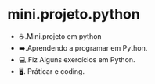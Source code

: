 # mini.projeto.python
- ☕.Mini.projeto em python
- ➡️.Aprendendo a programar em Python.
- 💻.Fiz Alguns exercícios em Python. 
- 🖥️. Práticar e coding.

